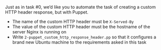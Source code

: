 Just as in task #0, we’d like you to automate the task of creating a custom HTTP header response, but with Puppet.

- The name of the custom HTTP header must be ```X-Served-By```
- The value of the custom HTTP header must be the hostname of the server Nginx is running on
- Write ```2-puppet_custom_http_response_header.pp``` so that it configures a brand new Ubuntu machine to the requirements asked in this task
